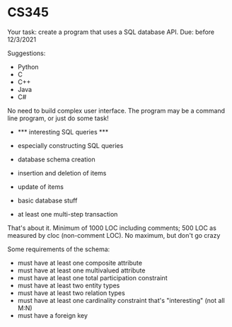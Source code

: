 # CS345
Your task:  create a program that uses a SQL database API.
Due: 	    before 12/3/2021

Suggestions:

- Python
- C
- C++
- Java
- C#

No need to build complex user interface.  The program may be a command line program, or just do some task!

- *** interesting SQL queries ***
- especially constructing SQL queries

- database schema creation
- insertion and deletion of items
- update of items
- basic database stuff
- at least one multi-step transaction

That's about it.
Minimum of 1000 LOC including comments; 500 LOC as measured by cloc (non-comment LOC).  No maximum, but don't go crazy

Some requirements of the schema:

- must have at least one composite attribute
- must have at least one multivalued attribute
- must have at least one total participation constraint
- must have at least two entity types
- must have at least two relation types
- must have at least one cardinality constraint that's "interesting" (not all M:N)
- must have a foreign key
